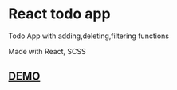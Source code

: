 # React todo app
Todo App with adding,deleting,filtering functions

Made with React, SCSS


## [DEMO](https://ydashko.github.io/to-do-app/)
